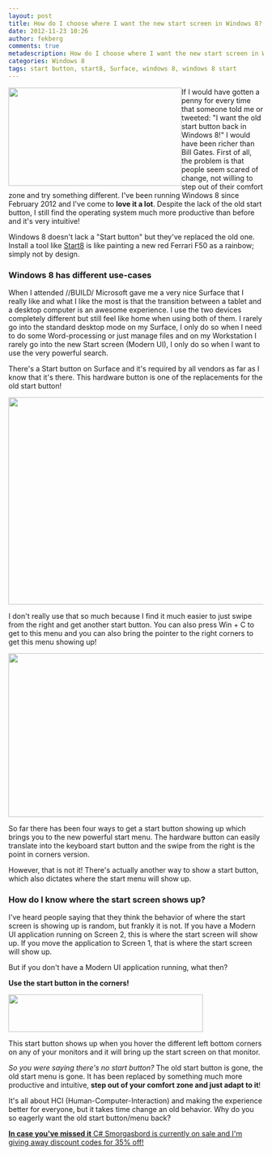 ```yaml
---
layout: post
title: How do I choose where I want the new start screen in Windows 8?
date: 2012-11-23 10:26
author: fekberg
comments: true
metadescription: How do I choose where I want the new start screen in Windows 8?
categories: Windows 8
tags: start button, start8, Surface, windows 8, windows 8 start
---
```

<img src="http://cdn.filipekberg.se/fekberg-blog/wp-content/uploads/2012/09/FridayWithFili.png" alt="" title="Friday with Filip" style="float: left;" width="342" height="194" class="aligncenter size-full wp-image-1016" />If I would have gotten a penny for every time that someone told me or tweeted: "I want the old start button back in Windows 8!" I would have been richer than Bill Gates. First of all, the problem is that people seem scared of change, not willing to step out of their comfort zone and try something different. I've been running Windows 8 since February 2012 and I've come to <strong>love it a lot</strong>. Despite the lack of the old start button, I still find the operating system much more productive than before and it's very intuitive!<!--excerpt-->

Windows 8 doesn't lack a "Start button" but they've replaced the old one. Install a tool like <a href="http://www.stardock.com/products/start8/">Start8</a> is like painting a new red Ferrari F50 as a rainbow; simply not by design.

<h3>Windows 8 has different use-cases</h3>
When I attended //BUILD/ Microsoft gave me a very nice Surface that I really like and what I like the most is that the transition between a tablet and a desktop computer is an awesome experience. I use the two devices completely different but still feel like home when using both of them. I rarely go into the standard desktop mode on my Surface, I only do so when I need to do some Word-processing or just manage files and on my Workstation I rarely go into the new Start screen (Modern UI), I only do so when I want to use the very powerful search.

There's a Start button on Surface and it's required by all vendors as far as I know that it's there. This hardware button is one of the replacements for the old start button!

<img src="http://cdn.filipekberg.se/fekberg-blog/wp-content/uploads/2012/11/SurfaceStart.png" alt="" title="Surface Start button" width="519" height="409" class="alignright size-full wp-image-1486" />

I don't really use that so much because I find it much easier to just swipe from the right and get another start button. You can also press Win + C to get to this menu and you can also bring the pointer to the right corners to get this menu showing up!

<img src="http://cdn.filipekberg.se/fekberg-blog/wp-content/uploads/2012/11/SurfaceStart2.png" alt="" title="Surface Start button 2" width="517" height="323" class="alignright size-full wp-image-1487" />

So far there has been four ways to get a start button showing up which brings you to the new powerful start menu. The hardware button can easily translate into the keyboard start button and the swipe from the right is the point in corners version.

However, that is not it! There's actually another way to show a start button, which also dictates where the start menu will show up.

<h3>How do I know where the start screen shows up?</h3>
I've heard people saying that they think the behavior of where the start screen is showing up is random, but frankly it is not. If you have a Modern UI application running on Screen 2, this is where the start screen will show up. If you move the application to Screen 1, that is where the start screen will show up.

But if you don't have a Modern UI application running, what then?

<strong>Use the start button in the corners!</strong>

<img src="http://cdn.filipekberg.se/fekberg-blog/wp-content/uploads/2012/11/Start1.png" alt="" title="Windows 8 start button" width="384" height="74" class="alignright size-full wp-image-1488" />

This start button shows up when you hover the different left bottom corners on any of your monitors and it will bring up the start screen on that monitor.

<em>So you were saying there's no start button?</em> The old start button is gone, the old start menu is gone. It has been replaced by something much more productive and intuitive, <strong>step out of your comfort zone and just adapt to it</strong>!

It's all about HCI (Human-Computer-Interaction) and making the experience better for everyone, but it takes time change an old behavior. Why do you so eagerly want the old start button/menu back?

<a href="http://filipekberg.se/2012/11/20/c-smorgasbord-sale/"><strong>In case you've missed it</strong> C# Smorgasbord is currently on sale and I'm giving away discount codes for 35% off!</a>